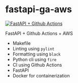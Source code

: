 # fastapi-ga-aws

[![FastAPI + Github Actions](https://github.com/tonythanuvelil/fastapi-ga-aws/actions/workflows/devops.yml/badge.svg)](https://github.com/tonythanuvelil/fastapi-ga-aws/actions/workflows/devops.yml)

FastAPI + Github Actions + AWS

- Makefile
- Linting using `pylint`
- Formatting using `black`
- Python cli using `fire`
- CI using Github Actions
- FastAPI
- Docker for containerization
